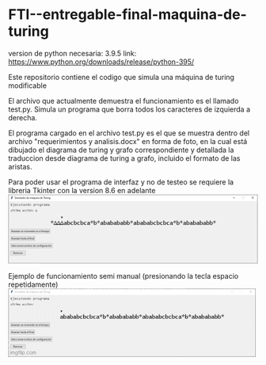# FTI--entregable-final-maquina-de-turing

version de python necesaria: 3.9.5 link: https://www.python.org/downloads/release/python-395/

Este repositorio contiene el codigo que simula una máquina de turing modificable

El archivo que actualmente demuestra el funcionamiento es el llamado test.py. 
  Simula un programa que borra todos los caracteres de izquierda a derecha.

El programa cargado en el archivo test.py es el que se muestra dentro del archivo "requerimientos y analisis.docx" en forma de foto, en la cual está 
dibujado el diagrama de turing y grafo correspondiente y detallada la traduccion desde diagrama de turing a grafo, incluido el formato de las aristas.

Para poder usar el programa de interfaz y no de testeo se requiere la libreria Tkinter con la version 8.6 en adelante
![primera versión de la interfaz](https://github.com/jonathanc0101/FTI--entregable-final-maquina-de-turing/blob/imagenes-y-clutter/imagenes/interfaz%202021%2011%2019.PNG)

Ejemplo de funcionamiento semi manual (presionando la tecla espacio repetidamente)
![segunda versión de la interfaz, ejemplo](https://github.com/jonathanc0101/FTI--entregable-final-maquina-de-turing/blob/imagenes-y-clutter/imagenes/funcionamiento%20espacios.gif)
